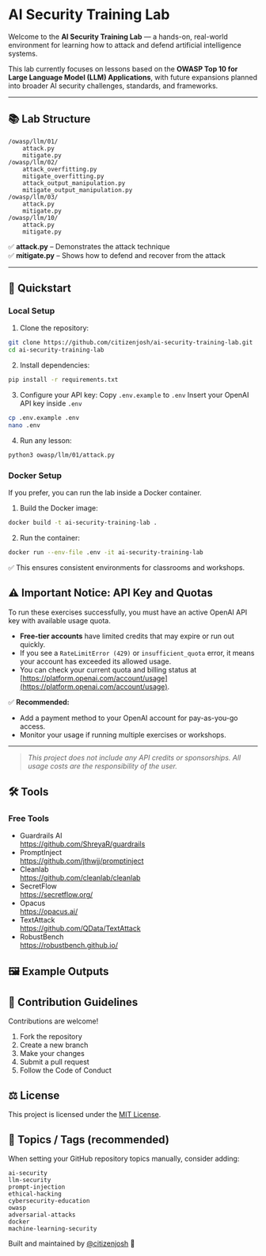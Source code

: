 # AI Security Training Lab

Welcome to the **AI Security Training Lab** — a hands-on, real-world environment for learning how to attack and defend artificial intelligence systems.

This lab currently focuses on lessons based on the **OWASP Top 10 for Large Language Model (LLM) Applications**, with future expansions planned into broader AI security challenges, standards, and frameworks.

---

## 📚 Lab Structure
```
/owasp/llm/01/
    attack.py
    mitigate.py
/owasp/llm/02/
    attack_overfitting.py
    mitigate_overfitting.py
    attack_output_manipulation.py
    mitigate_output_manipulation.py
/owasp/llm/03/
    attack.py
    mitigate.py
/owasp/llm/10/
    attack.py
    mitigate.py
```

✅ **attack.py** – Demonstrates the attack technique  
✅ **mitigate.py** – Shows how to defend and recover from the attack

---

## 🚀 Quickstart

### Local Setup

1. Clone the repository:

```bash
git clone https://github.com/citizenjosh/ai-security-training-lab.git
cd ai-security-training-lab
```

2. Install dependencies:
```bash
pip install -r requirements.txt
```

3. Configure your API key:
Copy ```.env.example``` to ```.env```
Insert your OpenAI API key inside ```.env```
```bash
cp .env.example .env
nano .env
```

4. Run any lesson:

```bash
python3 owasp/llm/01/attack.py
```



### Docker Setup
If you prefer, you can run the lab inside a Docker container.

1. Build the Docker image:
```bash
docker build -t ai-security-training-lab .
```
2. Run the container:
```bash
docker run --env-file .env -it ai-security-training-lab
```
✅ This ensures consistent environments for classrooms and workshops.



## ⚠️ Important Notice: API Key and Quotas

To run these exercises successfully, you must have an active OpenAI API key with available usage quota.

- **Free-tier accounts** have limited credits that may expire or run out quickly.
- If you see a `RateLimitError (429)` or `insufficient_quota` error, it means your account has exceeded its allowed usage.
- You can check your current quota and billing status at [https://platform.openai.com/account/usage](https://platform.openai.com/account/usage).

✅ **Recommended:**  
- Add a payment method to your OpenAI account for pay-as-you-go access.  
- Monitor your usage if running multiple exercises or workshops.

---

> *This project does not include any API credits or sponsorships. All usage costs are the responsibility of the user.*



## 🛠️ Tools
### Free Tools
* Guardrails AI<br />
https://github.com/ShreyaR/guardrails
* PromptInject<br />
    https://github.com/jthwjj/promptinject
* Cleanlab<br />
https://github.com/cleanlab/cleanlab
* SecretFlow<br />
https://secretflow.org/
* Opacus<br />
https://opacus.ai/
* TextAttack<br />
https://github.com/QData/TextAttack
* RobustBench<br />
https://robustbench.github.io/

## 🖼️ Example Outputs

## 🧠 Contribution Guidelines
Contributions are welcome!
1. Fork the repository
2. Create a new branch
3. Make your changes
4. Submit a pull request
5. Follow the Code of Conduct

## ⚖️ License
This project is licensed under the [MIT License](https://opensource.org/license/mit).

## 📢 Topics / Tags (recommended)
When setting your GitHub repository topics manually, consider adding:
```
ai-security
llm-security
prompt-injection
ethical-hacking
cybersecurity-education
owasp
adversarial-attacks
docker
machine-learning-security
```

Built and maintained by [@citizenjosh](https://github.com/citizenjosh) 🚀
